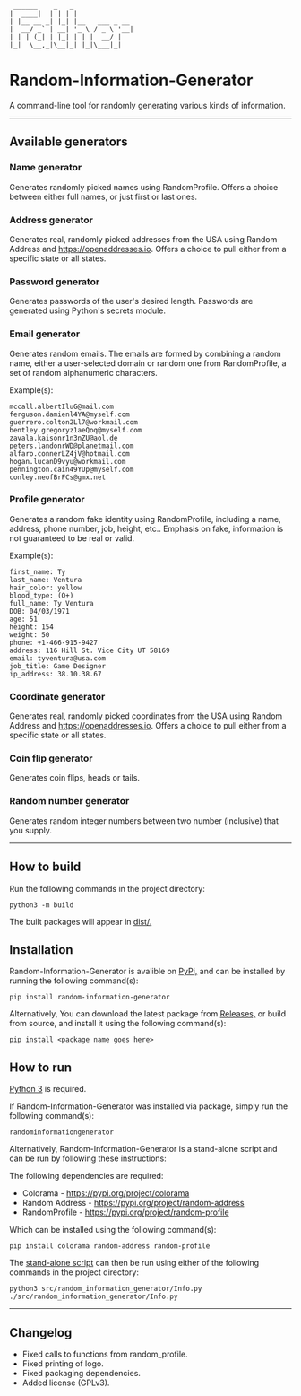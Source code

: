 ```text
 ______    _   _
|  ____|  | | | |
| |__ __ _| |_| |__   ___ _ __
|  __/ _` | __| '_ \ / _ \ '__|
| | | (_| | |_| | | |  __/ |
|_|  \__,_|\__|_| |_|\___|_|
```

# Random-Information-Generator
A command-line tool for randomly generating various kinds of information.

---

## Available generators

### Name generator

Generates randomly picked names using RandomProfile. Offers a choice between either full names, or just first or last ones.

### Address generator

Generates real, randomly picked addresses from the USA using Random Address and https://openaddresses.io. Offers a choice to pull either from a specific state or all states.

### Password generator

Generates passwords of the user's desired length. Passwords are generated using Python's secrets module.

### Email generator

Generates random emails. The emails are formed by combining a random name, either a user-selected domain or random one from RandomProfile, a set of random alphanumeric characters.

Example(s):
```text
mccall.albertIluG@mail.com
ferguson.damienl4YA@myself.com
guerrero.colton2Ll7@workmail.com
bentley.gregoryz1aeQoq@myself.com
zavala.kaisonr1n3nZU@aol.de
peters.landonrWD@planetmail.com
alfaro.connerLZ4jV@hotmail.com
hogan.lucanD9vyu@workmail.com
pennington.cain49YUp@myself.com
conley.neofBrFCs@gmx.net
```

### Profile generator

Generates a random fake identity using RandomProfile, including a name, address, phone number, job, height, etc.. Emphasis on fake, information is not guaranteed to be real or valid.

Example(s):

```text
first_name: Ty
last_name: Ventura
hair_color: yellow
blood_type: (O+)
full_name: Ty Ventura
DOB: 04/03/1971
age: 51
height: 154
weight: 50
phone: +1-466-915-9427
address: 116 Hill St. Vice City UT 58169
email: tyventura@usa.com
job_title: Game Designer
ip_address: 38.10.38.67
```

### Coordinate generator

Generates real, randomly picked coordinates from the USA using Random Address and https://openaddresses.io. Offers a choice to pull either from a specific state or all states.

### Coin flip generator

Generates coin flips, heads or tails.

### Random number generator

Generates random integer numbers between two number (inclusive) that you supply.

---

## How to build

Run the following commands in the project directory:

```console
python3 -m build
```

The built packages will appear in [dist/.](dist "Distributables folder.")

## Installation

Random-Information-Generator is avalible on [PyPi,](https://pypi.org/project/random-information-generator "Random-Information-Generator on PyPi") and can be installed by running the following command(s):

```console
pip install random-information-generator
```

Alternatively, You can download the latest package from [Releases,](https://github.com/FatherVonTayvious/Random-Information-Generator/releases "Random-Information-Generator releases.") or build from source, and install it using the following command(s):

```console
pip install <package name goes here>
```

## How to run

[Python 3](https://www.python.org "Python homepage") is required.

If Random-Information-Generator was installed via package, simply run the following command(s):

```console
randominformationgenerator
```

Alternatively, Random-Information-Generator is a stand-alone script and can be run by following these instructions:

The following dependencies are required:

- Colorama - https://pypi.org/project/colorama
- Random Address - https://pypi.org/project/random-address
- RandomProfile - https://pypi.org/project/random-profile

Which can be installed using the following command(s):
```console
pip install colorama random-address random-profile
```

The [stand-alone script](src/random_information_generator/Info.py "Random-Information-Generator") can then be run using either of the following commands in the project directory:
```console
python3 src/random_information_generator/Info.py
./src/random_information_generator/Info.py
```

---

## Changelog

- Fixed calls to functions from random_profile.
- Fixed printing of logo.
- Fixed packaging dependencies.
- Added license (GPLv3).

